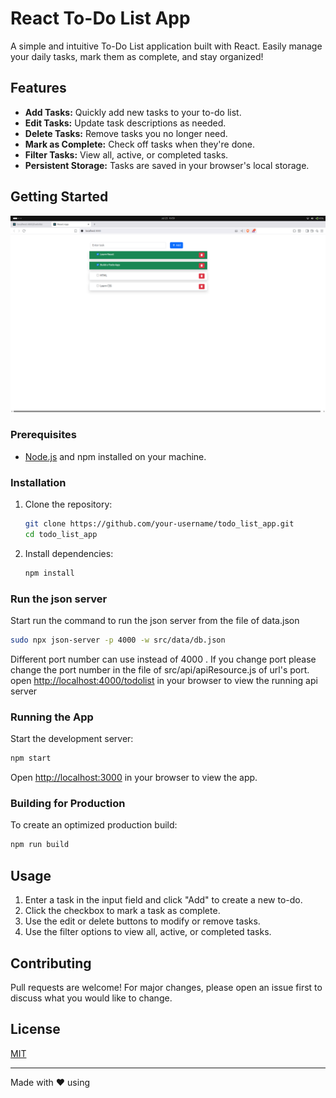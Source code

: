 # React To-Do List App

A simple and intuitive To-Do List application built with React. Easily manage your daily tasks, mark them as complete, and stay organized!

## Features

- **Add Tasks:** Quickly add new tasks to your to-do list.
- **Edit Tasks:** Update task descriptions as needed.
- **Delete Tasks:** Remove tasks you no longer need.
- **Mark as Complete:** Check off tasks when they're done.
- **Filter Tasks:** View all, active, or completed tasks.
- **Persistent Storage:** Tasks are saved in your browser's local storage.

## Getting Started
![alt text](image.png)

### Prerequisites

- [Node.js](https://nodejs.org/) and npm installed on your machine.

### Installation

1. Clone the repository:
    ```bash
    git clone https://github.com/your-username/todo_list_app.git
    cd todo_list_app
    ```
2. Install dependencies:
    ```bash
    npm install
    ```

### Run the json server

Start run the command to run the json server from the file of data.json
```bash
sudo npx json-server -p 4000 -w src/data/db.json
```

Different port number can use instead of 4000 .
If you change port please change the port number in the file of src/api/apiResource.js of url's port.
open [http://localhost:4000/todolist](http://localhost:4000/todolist) in your browser to view the running api server
### Running the App

Start the development server:
```bash
npm start
```
Open [http://localhost:3000](http://localhost:3000) in your browser to view the app.

### Building for Production

To create an optimized production build:
```bash
npm run build
```

## Usage

1. Enter a task in the input field and click "Add" to create a new to-do.
2. Click the checkbox to mark a task as complete.
3. Use the edit or delete buttons to modify or remove tasks.
4. Use the filter options to view all, active, or completed tasks.

## Contributing

Pull requests are welcome! For major changes, please open an issue first to discuss what you would like to change.

## License

[MIT](LICENSE)

---

Made with ❤️ using
